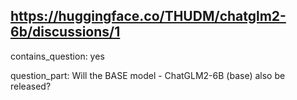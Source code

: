 ## https://huggingface.co/THUDM/chatglm2-6b/discussions/1

contains_question: yes

question_part: Will the BASE model - ChatGLM2-6B (base) also be released?